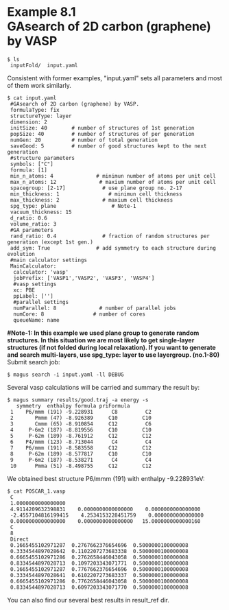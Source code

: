 Example 8.1  
GAsearch of 2D carbon (graphene) by VASP  
=========================================
```shell  
$ ls  
 inputFold/  input.yaml  
```  
Consistent with former examples, "input.yaml" sets all parameters and most of them work similarly.  
```shell  
$ cat input.yaml  
 #GAsearch of 2D carbon (graphene) by VASP.
 formulaType: fix        
 structureType: layer
 dimension: 2
 initSize: 40        # number of structures of 1st generation
 popSize: 40         # number of structures of per generation
 numGen: 20          # number of total generation
 saveGood: 5         # number of good structures kept to the next generation
 #structure parameters
 symbols: ["C"]
 formula: [1]                
 min_n_atoms: 4              # minimun number of atoms per unit cell
 max_n_atoms: 12              # maxium number of atoms per unit cell
 spacegroup: [2-17]            # use plane group no. 2-17
 min_thickness: 1                # minimun cell thickness
 max_thickness: 2              # maxium cell thickness
 spg_type: plane                  # Note-1
 vacuum_thickness: 15
 d_ratio: 0.6
 volume_ratio: 3
 #GA parameters
 rand_ratio: 0.4               # fraction of random structures per generation (except 1st gen.)
 add_sym: True               # add symmetry to each structure during evolution
 #main calculator settings
 MainCalculator:
  calculator: 'vasp'
  jobPrefix: ['VASP1','VASP2', 'VASP3', 'VASP4']
  #vasp settings
  xc: PBE
  ppLabel: ['']
  #parallel settings
  numParallel: 8              # number of parallel jobs
  numCore: 8                # number of cores
  queueName: name  
```  
**#Note-1: In this example we used plane group to generate random structures. In this situation we are most likely to get single-layer structures (if not folded during local relaxation). If you want to generate and search multi-layers, use spg_type: layer to use layergroup. (no.1-80)**  
Submit search job:  
```shell
$ magus search -i input.yaml -ll DEBUG  
```  
Several vasp calculations will be carried and summary the result by:  
```shell
$ magus summary results/good.traj -a energy -s  
   symmetry  enthalpy formula priFormula
 1    P6/mmm (191) -9.228931      C8         C2
 2       Pmmm (47) -8.926389     C10        C10
 3       Cmmm (65) -8.910854     C12         C6
 4     P-6m2 (187) -8.819556     C10        C10
 5     P-62m (189) -8.761912     C12        C12
 6    P4/mmm (123) -8.713044      C4         C4
 7    P6/mmm (191) -8.583558     C12        C12
 8     P-62m (189) -8.577817     C10        C10
 9     P-6m2 (187) -8.538271      C4         C4
 10      Pmma (51) -8.498755     C12        C12

```  
We obtained best structure P6/mmm (191) with enthalpy -9.228931eV:  
```shell
$ cat POSCAR_1.vasp  
 C 
 1.0000000000000000
 4.9114209632398831    0.0000000000000000    0.0000000000000000
 -2.4557104816199415    4.2534153228451759    0.0000000000000000
 0.0000000000000000    0.0000000000000000   15.0000000000000160
 C  
 8
 Direct
 0.1665455102971287  0.2767662376654696  0.5000000100000008
 0.3334544897028642  0.1102207273683338  0.5000000100000008
 0.6665455102971286  0.2762658446043058  0.5000000100000008
 0.8334544897028713  0.1097203343071771  0.5000000100000008
 0.1665455102971287  0.7767662376654696  0.5000000100000008
 0.3334544897028641  0.6102207273683337  0.5000000100000008
 0.6665455102971286  0.7762658446043058  0.5000000100000008
 0.8334544897028713  0.6097203343071770  0.5000000100000008
```  
You can also find our several best results in result_ref dir.